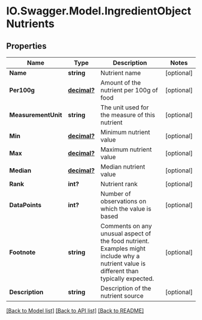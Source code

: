 # IO.Swagger.Model.IngredientObjectNutrients
## Properties

Name | Type | Description | Notes
------------ | ------------- | ------------- | -------------
**Name** | **string** | Nutrient name | [optional] 
**Per100g** | [**decimal?**](BigDecimal.md) | Amount of the nutrient per 100g of food | [optional] 
**MeasurementUnit** | **string** | The unit used for the measure of this nutrient | [optional] 
**Min** | [**decimal?**](BigDecimal.md) | Minimum nutrient value | [optional] 
**Max** | [**decimal?**](BigDecimal.md) | Maximum nutrient value | [optional] 
**Median** | [**decimal?**](BigDecimal.md) | Median nutrient value | [optional] 
**Rank** | **int?** | Nutrient rank | [optional] 
**DataPoints** | **int?** | Number of observations on which the value is based | [optional] 
**Footnote** | **string** | Comments on any unusual aspect of the food nutrient. Examples might include why a nutrient value is different than typically expected. | [optional] 
**Description** | **string** | Description of the nutrient source | [optional] 

[[Back to Model list]](../README.md#documentation-for-models) [[Back to API list]](../README.md#documentation-for-api-endpoints) [[Back to README]](../README.md)

